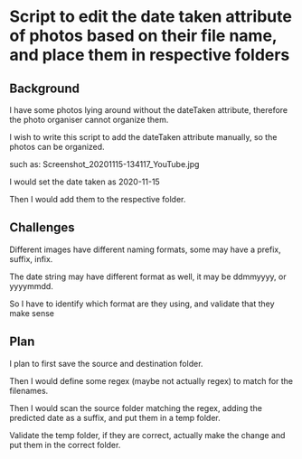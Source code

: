 # Script to edit the date taken attribute of photos based on their file name, and place them in respective folders

## Background

I have some photos lying around without the dateTaken attribute, therefore the photo organiser cannot organize them.

I wish to write this script to add the dateTaken attribute manually, so the photos can be organized.

such as: Screenshot_20201115-134117_YouTube.jpg

I would set the date taken as 2020-11-15

Then I would add them to the respective folder.

## Challenges

Different images have different naming formats, some may have a prefix, suffix, infix.

The date string may have different format as well, it may be ddmmyyyy, or yyyymmdd.

So I have to identify which format are they using, and validate that they make sense

## Plan

I plan to first save the source and destination folder.

Then I would define some regex (maybe not actually regex) to match for the filenames.

Then I would scan the source folder matching the regex, adding the predicted date as a suffix, and put them in a temp folder.

Validate the temp folder, if they are correct, actually make the change and put them in the correct folder.

